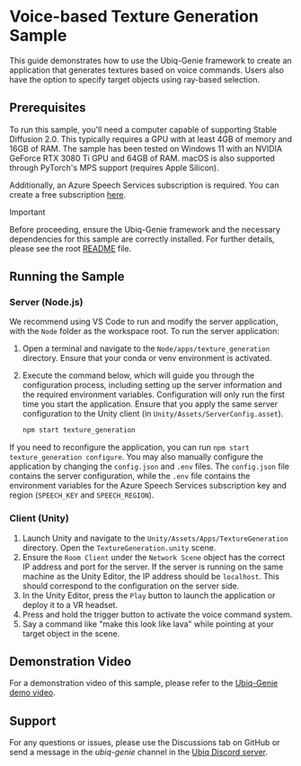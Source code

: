 # Voice-based Texture Generation Sample

This guide demonstrates how to use the Ubiq-Genie framework to create an application that generates textures based on voice commands. Users also have the option to specify target objects using ray-based selection.

## Prerequisites

To run this sample, you'll need a computer capable of supporting Stable Diffusion 2.0. This typically requires a GPU with at least 4GB of memory and 16GB of RAM. The sample has been tested on Windows 11 with an NVIDIA GeForce RTX 3080 Ti GPU and 64GB of RAM. macOS is also supported through PyTorch's MPS support (requires Apple Silicon).

Additionally, an Azure Speech Services subscription is required. You can create a free subscription [here](https://azure.microsoft.com/en-us/try/cognitive-services/?api=speech-services).

> [!IMPORTANT]
> Before proceeding, ensure the Ubiq-Genie framework and the necessary dependencies for this sample are correctly installed. For further details, please see the root [README](../../../README.md) file.

## Running the Sample

### Server (Node.js)

We recommend using VS Code to run and modify the server application, with the `Node` folder as the workspace root. To run the server application:

1. Open a terminal and navigate to the `Node/apps/texture_generation` directory. Ensure that your conda or venv environment is activated.
2. Execute the command below, which will guide you through the configuration process, including setting up the server information and the required environment variables. Configuration will only run the first time you start the application. Ensure that you apply the same server configuration to the Unity client (in `Unity/Assets/ServerConfig.asset`).

    ```bash
    npm start texture_generation
    ```

If you need to reconfigure the application, you can run `npm start texture_generation configure`. You may also manually configure the application by changing the `config.json` and `.env` files. The `config.json` file contains the server configuration, while the `.env` file contains the environment variables for the Azure Speech Services subscription key and region (`SPEECH_KEY` and `SPEECH_REGION`).

### Client (Unity)

1. Launch Unity and navigate to the `Unity/Assets/Apps/TextureGeneration` directory. Open the `TextureGeneration.unity` scene.
2. Ensure the `Room Client` under the `Network Scene` object has the correct IP address and port for the server. If the server is running on the same machine as the Unity Editor, the IP address should be `localhost`. This should correspond to the configuration on the server side.
3. In the Unity Editor, press the `Play` button to launch the application or deploy it to a VR headset.
4. Press and hold the trigger button to activate the voice command system.
5. Say a command like "make this look like lava" while pointing at your target object in the scene.

## Demonstration Video

For a demonstration video of this sample, please refer to the [Ubiq-Genie demo video](https://youtu.be/cGz0z9BIgQk).

## Support

For any questions or issues, please use the Discussions tab on GitHub or send a message in the *ubiq-genie* channel in the [Ubiq Discord server](https://discord.gg/cZYzdcxAAB).
